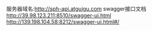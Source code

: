 服务器域名:http://sph-api.atguigu.com
swagger接口文档
http://39.98.123.211:8510/swagger-ui.html
http://139.198.104.58:8212/swagger-ui.html#/